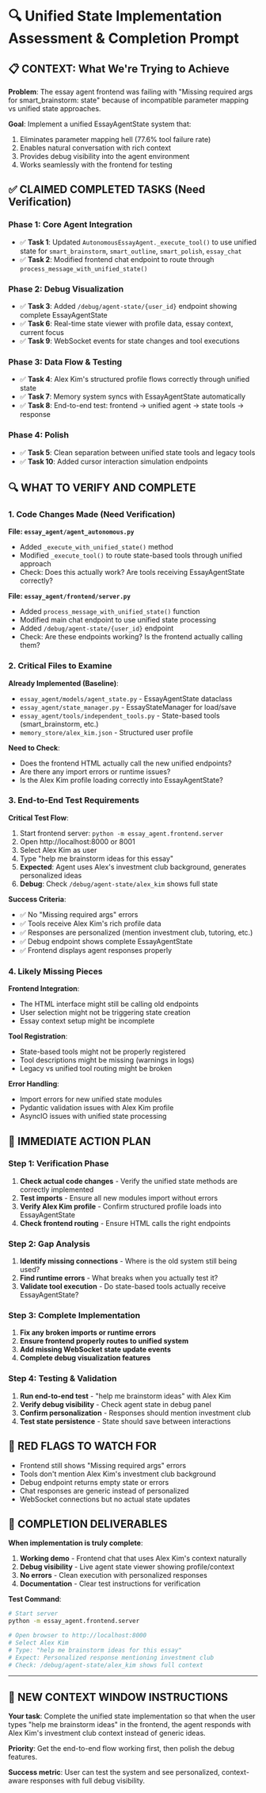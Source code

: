 # 🔍 Unified State Implementation Assessment & Completion Prompt

## 📋 **CONTEXT: What We're Trying to Achieve**

**Problem**: The essay agent frontend was failing with "Missing required args for smart_brainstorm: state" because of incompatible parameter mapping vs unified state approaches.

**Goal**: Implement a unified EssayAgentState system that:
1. Eliminates parameter mapping hell (77.6% tool failure rate)
2. Enables natural conversation with rich context
3. Provides debug visibility into the agent environment
4. Works seamlessly with the frontend for testing

## ✅ **CLAIMED COMPLETED TASKS (Need Verification)**

### **Phase 1: Core Agent Integration**
- ✅ **Task 1**: Updated `AutonomousEssayAgent._execute_tool()` to use unified state for `smart_brainstorm`, `smart_outline`, `smart_polish`, `essay_chat`
- ✅ **Task 2**: Modified frontend chat endpoint to route through `process_message_with_unified_state()`

### **Phase 2: Debug Visualization** 
- ✅ **Task 3**: Added `/debug/agent-state/{user_id}` endpoint showing complete EssayAgentState
- ✅ **Task 6**: Real-time state viewer with profile data, essay context, current focus
- ✅ **Task 9**: WebSocket events for state changes and tool executions

### **Phase 3: Data Flow & Testing**
- ✅ **Task 4**: Alex Kim's structured profile flows correctly through unified state
- ✅ **Task 7**: Memory system syncs with EssayAgentState automatically
- ✅ **Task 8**: End-to-end test: frontend → unified agent → state tools → response

### **Phase 4: Polish**
- ✅ **Task 5**: Clean separation between unified state tools and legacy tools
- ✅ **Task 10**: Added cursor interaction simulation endpoints

## 🔍 **WHAT TO VERIFY AND COMPLETE**

### **1. Code Changes Made (Need Verification)**

**File: `essay_agent/agent_autonomous.py`**
- Added `_execute_with_unified_state()` method
- Modified `_execute_tool()` to route state-based tools through unified approach
- Check: Does this actually work? Are tools receiving EssayAgentState correctly?

**File: `essay_agent/frontend/server.py`**
- Added `process_message_with_unified_state()` function
- Modified main chat endpoint to use unified state processing
- Added `/debug/agent-state/{user_id}` endpoint
- Check: Are these endpoints working? Is the frontend actually calling them?

### **2. Critical Files to Examine**

**Already Implemented (Baseline)**:
- `essay_agent/models/agent_state.py` - EssayAgentState dataclass
- `essay_agent/state_manager.py` - EssayStateManager for load/save
- `essay_agent/tools/independent_tools.py` - State-based tools (smart_brainstorm, etc.)
- `memory_store/alex_kim.json` - Structured user profile

**Need to Check**:
- Does the frontend HTML actually call the new unified endpoints?
- Are there any import errors or runtime issues?
- Is the Alex Kim profile loading correctly into EssayAgentState?

### **3. End-to-End Test Requirements**

**Critical Test Flow**:
1. Start frontend server: `python -m essay_agent.frontend.server`
2. Open http://localhost:8000 or 8001
3. Select Alex Kim as user
4. Type "help me brainstorm ideas for this essay"
5. **Expected**: Agent uses Alex's investment club background, generates personalized ideas
6. **Debug**: Check `/debug/agent-state/alex_kim` shows full state

**Success Criteria**:
- ✅ No "Missing required args" errors
- ✅ Tools receive Alex Kim's rich profile data
- ✅ Responses are personalized (mention investment club, tutoring, etc.)
- ✅ Debug endpoint shows complete EssayAgentState
- ✅ Frontend displays agent responses properly

### **4. Likely Missing Pieces**

**Frontend Integration**:
- The HTML interface might still be calling old endpoints
- User selection might not be triggering state creation
- Essay context setup might be incomplete

**Tool Registration**:
- State-based tools might not be properly registered
- Tool descriptions might be missing (warnings in logs)
- Legacy vs unified tool routing might be broken

**Error Handling**:
- Import errors for new unified state modules
- Pydantic validation issues with Alex Kim profile
- AsyncIO issues with unified state processing

## 🎯 **IMMEDIATE ACTION PLAN**

### **Step 1: Verification Phase**
1. **Check actual code changes** - Verify the unified state methods are correctly implemented
2. **Test imports** - Ensure all new modules import without errors
3. **Verify Alex Kim profile** - Confirm structured profile loads into EssayAgentState
4. **Check frontend routing** - Ensure HTML calls the right endpoints

### **Step 2: Gap Analysis**
1. **Identify missing connections** - Where is the old system still being used?
2. **Find runtime errors** - What breaks when you actually test it?
3. **Validate tool execution** - Do state-based tools actually receive EssayAgentState?

### **Step 3: Complete Implementation**
1. **Fix any broken imports or runtime errors**
2. **Ensure frontend properly routes to unified system**
3. **Add missing WebSocket state update events**
4. **Complete debug visualization features**

### **Step 4: Testing & Validation**
1. **Run end-to-end test** - "help me brainstorm ideas" with Alex Kim
2. **Verify debug visibility** - Check agent state in debug panel
3. **Confirm personalization** - Responses should mention investment club
4. **Test state persistence** - State should save between interactions

## 🚨 **RED FLAGS TO WATCH FOR**

- Frontend still shows "Missing required args" errors
- Tools don't mention Alex Kim's investment club background
- Debug endpoint returns empty state or errors
- Chat responses are generic instead of personalized
- WebSocket connections but no actual state updates

## 📝 **COMPLETION DELIVERABLES**

**When implementation is truly complete**:
1. **Working demo** - Frontend chat that uses Alex Kim's context naturally
2. **Debug visibility** - Live agent state viewer showing profile/context
3. **No errors** - Clean execution with personalized responses
4. **Documentation** - Clear test instructions for verification

**Test Command**:
```bash
# Start server
python -m essay_agent.frontend.server

# Open browser to http://localhost:8000
# Select Alex Kim
# Type: "help me brainstorm ideas for this essay"
# Expect: Personalized response mentioning investment club
# Check: /debug/agent-state/alex_kim shows full context
```

---

## 🎯 **NEW CONTEXT WINDOW INSTRUCTIONS**

**Your task**: Complete the unified state implementation so that when the user types "help me brainstorm ideas" in the frontend, the agent responds with Alex Kim's investment club context instead of generic ideas.

**Priority**: Get the end-to-end flow working first, then polish the debug features.

**Success metric**: User can test the system and see personalized, context-aware responses with full debug visibility. 